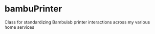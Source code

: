 # bambuPrinter
Class for standardizing Bambulab printer interactions across my various home services
